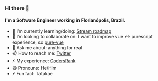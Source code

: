 ### Hi there 👋

<!--
**klarkc/klarkc** is a ✨ _special_ ✨ repository because its `README.md` (this file) appears on your GitHub profile.

Here are some ideas to get you started:

- 🔭 I’m currently working on ...
- 🌱 I’m currently learning ...
- 👯 I’m looking to collaborate on ...
- 🤔 I’m looking for help with ...
- 💬 Ask me about ...
- 📫 How to reach me: ...
- 😄 Pronouns: ...
- ⚡ Fun fact: ...
-->

#### I'm a Software Engineer working in Florianópolis, Brazil.

- 🌱 I’m currently learning/doing: [Stream roadmap](https://github.com/klarkc/stream/blob/main/README.md)
- 👯 I’m looking to collaborate on: I want to improve vue <-> purescript experience, so [pure-vue](https://github.com/klarkc/pure-vue)
- 💬 Ask me about: anything for real
- 📫 How to reach me: [Twitter](https://twitter.com/klarkc)
- ⚡ My experience: [CodersRank](https://profile.codersrank.io/user/klarkc/info)
- 😄 Pronouns: He/Him
- ⚡ Fun fact: Tatakae
